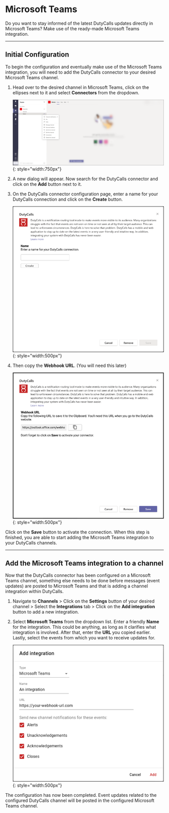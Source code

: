 # Microsoft Teams

Do you want to stay informed of the latest DutyCalls updates directly in Microsoft Teams? Make use of the ready-made Microsoft Teams integration.

---

## Initial Configuration

To begin the configuration and eventually make use of the Microsoft Teams integration, you will need to add the DutyCalls connector to your desired Microsoft Teams channel.

1. Head over to the desired channel in Microsoft Teams, click on the ellipses next to it and select **Connectors** from the dropdown.

    ![image - Add Microsoft Teams connector - Step 1](../images/add-ms-teams-connector.png){: style="width:750px"}

2. A new dialog will appear. Now search for the DutyCalls connector and click on the **Add** button next to it.
3. On the DutyCalls connector configuration page, enter a name for your DutyCalls connection and click on the **Create** button.

    ![image - Enter name - Step 3](../images/enter-ms-teams-connector-name.png){: style="width:500px"}

4. Then copy the **Webhook URL**. (You will need this later)

    ![image - Copy Webhook URL - Step 4](../images/copy-ms-teams-webhook-url.png){: style="width:500px"}

Click on the **Save** button to activate the connection. When this step is finished, you are able to start adding the Microsoft Teams integration to your DutyCalls channels.

---

## Add the Microsoft Teams integration to a channel

Now that the DutyCalls connector has been configured on a Microsoft Teams channel, something else needs to be done before messages (event updates) are posted to Microsoft Teams and that is adding a channel integration within DutyCalls.

1. Navigate to **Channels** > Click on the **Settings** button of your desired channel > Select the **Integrations** tab > Click on the **Add integration** button to add a new integration.

2. Select **Microsoft Teams** from the dropdown list. Enter a friendly **Name** for the integration. This could be anything, as long as it clarifies what integration is involved. After that, enter the **URL** you copied earlier. Lastly, select the events from which you want to receive updates for.

    ![image - Add Microsoft Teams channel integration - Step 2](../images/add-ms-teams-integration.png){: style="width:500px"}

The configuration has now been completed. Event updates related to the configured DutyCalls channel will be posted in the configured Microsoft Teams channel.
